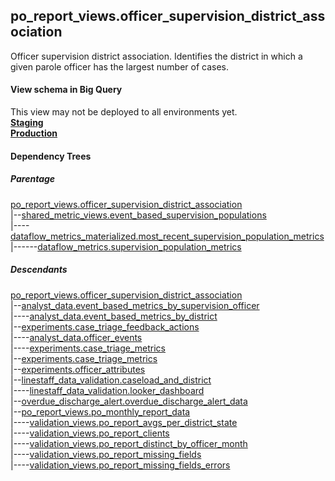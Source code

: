 ## po_report_views.officer_supervision_district_association

 Officer supervision district association.
 Identifies the district in which a given parole officer has the largest number of cases.
 

#### View schema in Big Query
This view may not be deployed to all environments yet.<br/>
[**Staging**](https://console.cloud.google.com/bigquery?pli=1&p=recidiviz-staging&page=table&project=recidiviz-staging&d=po_report_views&t=officer_supervision_district_association)
<br/>
[**Production**](https://console.cloud.google.com/bigquery?pli=1&p=recidiviz-123&page=table&project=recidiviz-123&d=po_report_views&t=officer_supervision_district_association)
<br/>

#### Dependency Trees

##### Parentage
[po_report_views.officer_supervision_district_association](../po_report_views/officer_supervision_district_association.md) <br/>
|--[shared_metric_views.event_based_supervision_populations](../shared_metric_views/event_based_supervision_populations.md) <br/>
|----[dataflow_metrics_materialized.most_recent_supervision_population_metrics](../dataflow_metrics_materialized/most_recent_supervision_population_metrics.md) <br/>
|------[dataflow_metrics.supervision_population_metrics](../../metrics/supervision/supervision_population_metrics.md) <br/>


##### Descendants
[po_report_views.officer_supervision_district_association](../po_report_views/officer_supervision_district_association.md) <br/>
|--[analyst_data.event_based_metrics_by_supervision_officer](../analyst_data/event_based_metrics_by_supervision_officer.md) <br/>
|----[analyst_data.event_based_metrics_by_district](../analyst_data/event_based_metrics_by_district.md) <br/>
|--[experiments.case_triage_feedback_actions](../experiments/case_triage_feedback_actions.md) <br/>
|----[analyst_data.officer_events](../analyst_data/officer_events.md) <br/>
|----[experiments.case_triage_metrics](../experiments/case_triage_metrics.md) <br/>
|--[experiments.case_triage_metrics](../experiments/case_triage_metrics.md) <br/>
|--[experiments.officer_attributes](../experiments/officer_attributes.md) <br/>
|--[linestaff_data_validation.caseload_and_district](../linestaff_data_validation/caseload_and_district.md) <br/>
|----[linestaff_data_validation.looker_dashboard](../linestaff_data_validation/looker_dashboard.md) <br/>
|--[overdue_discharge_alert.overdue_discharge_alert_data](../overdue_discharge_alert/overdue_discharge_alert_data.md) <br/>
|--[po_report_views.po_monthly_report_data](../po_report_views/po_monthly_report_data.md) <br/>
|----[validation_views.po_report_avgs_per_district_state](../validation_views/po_report_avgs_per_district_state.md) <br/>
|----[validation_views.po_report_clients](../validation_views/po_report_clients.md) <br/>
|----[validation_views.po_report_distinct_by_officer_month](../validation_views/po_report_distinct_by_officer_month.md) <br/>
|----[validation_views.po_report_missing_fields](../validation_views/po_report_missing_fields.md) <br/>
|----[validation_views.po_report_missing_fields_errors](../validation_views/po_report_missing_fields_errors.md) <br/>

